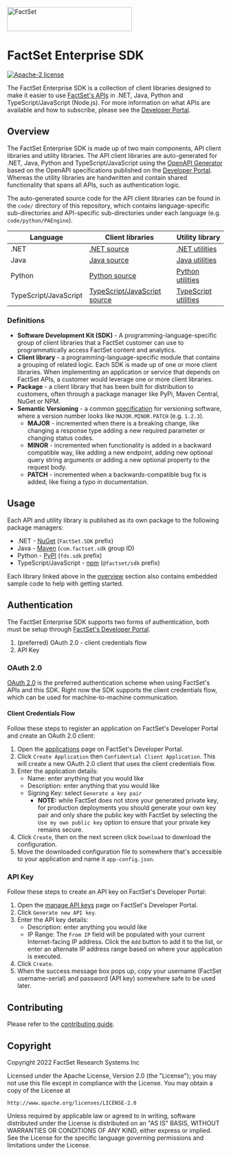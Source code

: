 <img alt="FactSet" src="https://www.factset.com/hubfs/Assets/images/factset-logo.svg" height="56" width="290">

# FactSet Enterprise SDK

[![Apache-2 license](https://img.shields.io/badge/license-Apache2-brightgreen.svg)](https://www.apache.org/licenses/LICENSE-2.0)

The FactSet Enterprise SDK is a collection of client libraries designed to make it easier to use [FactSet's APIs](https://developer.factset.com/api-catalog) in .NET, Java, Python and TypeScript/JavaScript (Node.js). For more information on what APIs are available and how to subscribe, please see the [Developer Portal](https://developer.factset.com/).

## Overview

The FactSet Enterprise SDK is made up of two main components, API client libraries and utility libraries. The API client libraries are auto-generated for .NET, Java, Python and TypeScript/JavaScript using the [OpenAPI Generator](https://github.com/OpenAPITools/openapi-generator) based on the OpenAPI specifications published on the [Developer Portal](https://developer.factset.com/). Whereas the utility libraries are handwritten and contain shared functionality that spans all APIs, such as authentication logic.

The auto-generated source code for the API client libraries can be found in the `code/` directory of this repository, which contains language-specific sub-directories and API-specific sub-directories under each language (e.g. `code/python/PAEngine`).

| **Language**          | **Client libraries**                                                                                  | **Utility library**                                                                |
| --------------------- | ----------------------------------------------------------------------------------------------------- | ---------------------------------------------------------------------------------- |
| .NET                  | [.NET source](https://github.com/factset/enterprise-sdk/tree/master/code/dotnet)                      | [.NET utilities](https://github.com/factset/enterprise-sdk-utils-dotnet)           |
| Java                  | [Java source](https://github.com/factset/enterprise-sdk/tree/master/code/java)                        | [Java utilities](https://github.com/factset/enterprise-sdk-utils-java)             |
| Python                | [Python source](https://github.com/factset/enterprise-sdk/tree/master/code/python)                    | [Python utilities](https://github.com/factset/enterprise-sdk-utils-python)         |
| TypeScript/JavaScript | [TypeScript/JavaScript source](https://github.com/factset/enterprise-sdk/tree/master/code/typescript) | [TypeScript utilities](https://github.com/factset/enterprise-sdk-utils-typescript) |

### Definitions

* **Software Development Kit (SDK)** - A programming-language-specific group of client libraries that a FactSet customer can use to programmatically access FactSet content and analytics.
* **Client library** - a programming-language-specific module that contains a grouping of related logic.  Each SDK is made up of one or more client libraries.  When implementing an application or service that depends on FactSet APIs, a customer would leverage one or more client libraries.
* **Package** - a client library that has been built for distribution to customers, often through a package manager like PyPi, Maven Central, NuGet or NPM.
* **Semantic Versioning** - a common [specification](https://semver.org/) for versioning software, where a version number looks like `MAJOR.MINOR.PATCH` (e.g. `1.2.3`).
    * **MAJOR** - incremented when there is a breaking change, like changing a response type adding a new required parameter or changing status codes.
    * **MINOR** - incremented when functionality is added in a backward compatible way, like adding a new endpoint, adding new optional query string arguments or adding a new optional property to the request body.
    * **PATCH** - incremented when a backwards-compatible bug fix is added, like fixing a typo in documentation.

## Usage

Each API and utility library is published as its own package to the following package managers:

* .NET - [NuGet](https://www.nuget.org/packages?q=FactSet.SDK) (`FactSet.SDK` prefix)
* Java - [Maven](https://search.maven.org/search?q=com.factset.sdk) (`com.factset.sdk` group ID)
* Python - [PyPI](https://pypi.org/search/?q=%22fds.sdk%22) (`fds.sdk` prefix)
* TypeScript/JavaScript - [npm](https://www.npmjs.com/~enterprisesdk) (`@factset/sdk` prefix)

Each library linked above in the [overview](#overview) section also contains embedded sample code to help with getting started.

## Authentication

The FactSet Enterprise SDK supports two forms of authentication, both must be setup through [FactSet's Developer Portal](https://developer.factset.com).

1. (preferred) OAuth 2.0 - client credentials flow
2. API Key

### OAuth 2.0

[OAuth 2.0](https://github.com/factset/oauth2-guidelines) is the preferred authentication scheme when using FactSet's APIs and this SDK. Right now the SDK supports the client credentials flow, which can be used for machine-to-machine communication.

#### Client Credentials Flow

Follow these steps to register an application on FactSet's Developer Portal and create an OAuth 2.0 client:

1. Open the [applications](https://developer.factset.com/applications) page on FactSet's Developer Portal.
2. Click `Create Application` then `Confidential Client Application`. This will create a new OAuth 2.0 client that uses the client credentials flow.
3. Enter the application details:
   * Name: enter anything that you would like
   * Description: enter anything that you would like
   * Signing Key: select `Generate a key pair`
      * **NOTE:** while FactSet does not store your generated private key, for production deployments you should generate your own key pair and only share the public key with FactSet by selecting the `Use my own public key` option to ensure that your private key remains secure.
4. Click `Create`, then on the next screen click `Download` to download the configuration.
5. Move the downloaded configuration file to somewhere that's accessible to your application and name it `app-config.json`.

### API Key

Follow these steps to create an API key on FactSet's Developer Portal:

1. Open the [manage API keys](https://developer.factset.com/manage-api-keys) page on FactSet's Developer Portal.
2. Click `Generate new API key`.
3. Enter the API key details:
   * Description: enter anything you would like
   * IP Range: The `From IP` field will be populated with your current Internet-facing IP address. Click the `Add` button to add it to the list, or enter an alternate IP address range based on where your application is executed.
4. Click `Create`.
5. When the success message box pops up, copy your username (FactSet username-serial) and password (API key) somewhere safe to be used later.

## Contributing

Please refer to the [contributing guide](CONTRIBUTING.md).

## Copyright

Copyright 2022 FactSet Research Systems Inc

Licensed under the Apache License, Version 2.0 (the "License");
you may not use this file except in compliance with the License.
You may obtain a copy of the License at

    http://www.apache.org/licenses/LICENSE-2.0

Unless required by applicable law or agreed to in writing, software
distributed under the License is distributed on an "AS IS" BASIS,
WITHOUT WARRANTIES OR CONDITIONS OF ANY KIND, either express or implied.
See the License for the specific language governing permissions and
limitations under the License.
